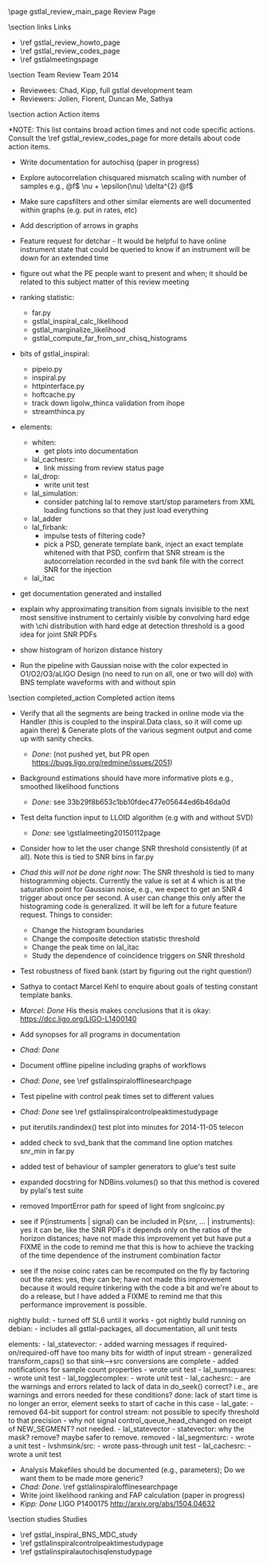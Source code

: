 \page gstlal_review_main_page Review Page

\section links Links

- \ref gstlal_review_howto_page
- \ref gstlal_review_codes_page
- \ref gstlalmeetingspage

\section Team Review Team 2014

- Reviewees: Chad, Kipp, full gstlal development team
- Reviewers: Jolien, Florent, Duncan Me, Sathya


\section action Action items

*NOTE: This list contains broad action times and not code specific actions.
Consult the \ref gstlal_review_codes_page for more details about code action
items.

- Write documentation for autochisq (paper in progress)
- Explore autocorrelation chisquared mismatch scaling with number of samples e.g., @f$ \nu + \epsilon(\nu) \delta^{2} @f$
- Make sure capsfilters and other similar elements are well documented within graphs (e.g. put in rates, etc)
- Add description of arrows in graphs
- Feature request for detchar - It would be helpful to have online instrument state that could be queried to know if an instrument will be down for an extended time

- figure out what the PE people want to present and when;  it should be
  related to this subject matter of this review meeting

- ranking statistic:
	- far.py
	- gstlal_inspiral_calc_likelihood
	- gstlal_marginalize_likelihood
	- gstlal_compute_far_from_snr_chisq_histograms

- bits of gstlal_inspiral:
	- pipeio.py
	- inspiral.py
	- httpinterface.py
	- hoftcache.py
	- track down ligolw_thinca validation from ihope
	- streamthinca.py

- elements:
	- whiten:
		- get plots into documentation
	- lal_cachesrc:
		- link missing from review status page
	- lal_drop:
		- write unit test
	- lal_simulation:
		- consider patching lal to remove start/stop parameters from
		  XML loading functions so that they just load everything
	- lal_adder
	- lal_firbank:
		- impulse tests of filtering code?
		- pick a PSD, generate template bank, inject an exact
		  template whitened with that PSD, confirm that SNR stream
		  is the autocorrelation recorded in the svd bank file with
		  the correct SNR for the injection
	- lal_itac

- get documentation generated and installed

- explain why approximating transition from signals invisible to the next most sensitive instrument to certainly visible by convolving hard edge with \chi distribution with hard edge at detection threshold is a good idea for joint SNR PDFs

- show histogram of horizon distance history

- Run the pipeline with Gaussian noise with the color expected in O1/O2/O3/aLIGO Design (no need to run on all, one or two will do) with BNS template waveforms with and without spin

\section completed_action Completed action items

- Verify that all the segments are being tracked in online mode via the Handler (this is coupled to the inspiral.Data class, so it will come up again there) & Generate plots of the various segment output and come up with sanity checks.
	- *Done:* (not pushed yet, but PR open https://bugs.ligo.org/redmine/issues/2051)

- Background estimations should have more informative plots e.g., smoothed likelihood functions
	- *Done:* see 33b29f8b653c1bb10fdec477e05644ed6b46da0d 

- Test delta function input to LLOID algorithm (e.g with and without SVD)
	- *Done:* see \gstlalmeeting20150112page

- Consider how to let the user change SNR threshold consistently (if at all).  Note this is tied to SNR bins in far.py
- *Chad this will not be done right now*: The SNR threshold is tied to many
   histogramming objects.  Currently the value is set at 4 which is at the
saturation point for Gaussian noise, e.g., we expect to get an SNR 4 trigger
about once per second.  A user can  change this only after the histograming
code is generalized. It will be left for a future feature request.  Things to consider:
   - Change the histogram boundaries
   - Change the composite detection statistic threshold
   - Change the peak time on lal_itac
   - Study the dependence of coincidence triggers on SNR threshold
- Test robustness of fixed bank (start by figuring out the right question!)
 - Sathya to contact Marcel Kehl to enquire about goals of testing constant template banks.
 - *Marcel: Done* His thesis makes conclusions that it is okay: https://dcc.ligo.org/LIGO-L1400140

- Add synopses for all programs in documentation
 - *Chad: Done*
- Document offline pipeline including graphs of workflows
 - *Chad: Done*, see \ref gstlalinspiralofflinesearchpage
- Test pipeline with control peak times set to different values
 - *Chad: Done* see \ref gstlalinspiralcontrolpeaktimestudypage

- put iterutils.randindex() test plot into minutes for 2014-11-05 telecon

- added check to svd_bank that the command line option matches snr_min in
  far.py

- added test of behaviour of sampler generators to glue's test suite

- expanded docstring for NDBins.volumes() so that this method is covered by
  pylal's test suite

- removed ImportError path for speed of light from snglcoinc.py

- see if P(instruments | signal) can be included in P(snr, ... |
  instruments):  yes it can be, like the SNR PDFs it depends only on the
  ratios of the horizon distances;  have not made this improvement yet but
  have put a FIXME in the code to remind me that this is how to achieve the
  tracking of the time dependence of the instrument combination factor

- see if the noise coinc rates can be recomputed on the fly by factoring
  out the rates:  yes, they can be;  have not made this improvement because
  it would require tinkering with the code a bit and we're about to do a
  release, but I have added a FIXME to remind me that this performance
  improvement is possible.

nightly build:
	- turned off SL6 until it works
	- got nightly build running on debian:
		- includes all gstlal-packages, all documentation, all unit tests

elements:
	- lal_statevector:
		- added warning messages if required-on/required-off have too many bits for width of input stream
		- generalized transform_caps() so that sink-->src conversions are complete
		- added notifications for sample count properties
		- wrote unit test
	- lal_sumsquares:
		- wrote unit test
	- lal_togglecomplex:
		- wrote unit test
	- lal_cachesrc:
		- are the warnings and errors related to lack of data in
		  do_seek() correct?  i.e., are warnings and errors needed
		  for these conditions?  done:  lack of start time is no
		  longer an error, element seeks to start of cache in this
		  case
	- lal_gate:
		- removed 64-bit support for control stream:  not possible
		  to specify threshold to that precision
		- why not signal control_queue_head_changed on receipt of
		  NEW_SEGMENT?  not needed.
	- lal_statevector
		- statevector:  why the mask?  remove?  maybe safer to
		  remove.  removed
	- lal_segmentsrc:
		- wrote a unit test
	- lvshmsink/src:
		- wrote pass-through unit test
	- lal_cachesrc:
		- wrote a unit test


- Analysis Makefiles should be documented (e.g., parameters); Do we want them to be made more generic?
 - *Chad: Done*.  \ref gstlalinspiralofflinesearchpage
- Write joint likelihood ranking and FAP calculation (paper in progress)
 - *Kipp: Done* LIGO P1400175 http://arxiv.org/abs/1504.04632

\section studies Studies

- \ref gstlal_inspiral_BNS_MDC_study
- \ref gstlalinspiralcontrolpeaktimestudypage
- \ref gstlalinspiralautochisqlenstudypage
